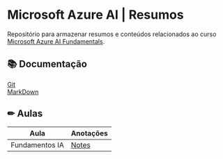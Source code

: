 # Microsoft Azure AI | Resumos

Repositório para armazenar resumos e conteúdos relacionados ao curso [Microsoft Azure AI Fundamentals](https://web.dio.me/track/a088cda7-a37f-451a-b392-46fa7e6ddc55).

## 📚 Documentação

[Git](https://git-scm.com/docs) \
[MarkDown](https://docs.github.com/pt/get-started/writing-on-github/getting-started-with-writing-and-formatting-on-github/basic-writing-and-formatting-syntax)

## ✏ Aulas

| Aula | Anotações |
| - | - |
| Fundamentos IA | [Notes](/resumos/FundamentosIA.md) |
